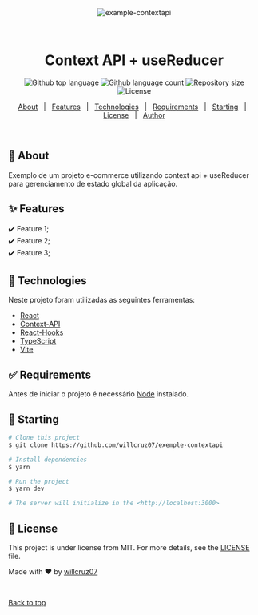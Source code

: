 <div align="center" id="top"> 
  <img src="./.github/app.gif" alt="example-contextapi" />

  &#xa0;
  
</div>

<h1 align="center">Context API + useReducer</h1>

<p align="center">
  <img alt="Github top language" src="https://img.shields.io/github/languages/top/willcruz07/example-contextapi?color=56BEB8">

  <img alt="Github language count" src="https://img.shields.io/github/languages/count/willcruz07/example-contextapi?color=56BEB8">

  <img alt="Repository size" src="https://img.shields.io/github/repo-size/willcruz07/example-contextapi?color=56BEB8">

  <img alt="License" src="https://img.shields.io/github/license/willcruz07/example-contextapi?color=56BEB8">
  
</p>


<p align="center">
  <a href="#dart-about">About</a> &#xa0; | &#xa0; 
  <a href="#sparkles-features">Features</a> &#xa0; | &#xa0;
  <a href="#rocket-technologies">Technologies</a> &#xa0; | &#xa0;
  <a href="#white_check_mark-requirements">Requirements</a> &#xa0; | &#xa0;
  <a href="#checkered_flag-starting">Starting</a> &#xa0; | &#xa0;
  <a href="#memo-license">License</a> &#xa0; | &#xa0;
  <a href="https://github.com/willcruz07" target="_blank">Author</a>
</p>

<br>

## :dart: About ##

Exemplo de um projeto e-commerce utilizando context api + useReducer para gerenciamento de estado global da aplicação.

## :sparkles: Features ##

:heavy_check_mark: Feature 1;\
:heavy_check_mark: Feature 2;\
:heavy_check_mark: Feature 3;

## :rocket: Technologies ##

Neste projeto foram utilizadas as seguintes ferramentas:

- [React](https://pt-br.reactjs.org/)
- [Context-API](https://reactjs.org/docs/context.html)
- [React-Hooks](https://reactjs.org/docs/hooks-reference.html)
- [TypeScript](https://www.typescriptlang.org/)
- [Vite](https://vitejs.dev/)

## :white_check_mark: Requirements ##

Antes de iniciar o projeto é necessário [Node](https://nodejs.org/en/) instalado.

## :checkered_flag: Starting ##

```bash
# Clone this project
$ git clone https://github.com/willcruz07/exemple-contextapi

# Install dependencies
$ yarn

# Run the project
$ yarn dev

# The server will initialize in the <http://localhost:3000>
```

## :memo: License ##

This project is under license from MIT. For more details, see the [LICENSE](LICENSE.md) file.


Made with :heart: by <a href="https://github.com/willcruz07" target="_blank">willcruz07</a>

&#xa0;

<a href="#top">Back to top</a>

